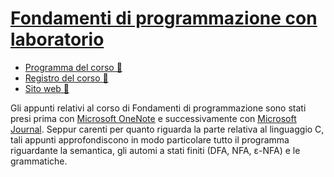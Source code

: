# [Fondamenti di programmazione con laboratorio](https://esami.unipi.it/programma.php?c=53659&aa=2022&cid=9&did=20)

- [Programma del corso 📘](https://esami.unipi.it/programma.php?c=53659&aa=2022&cid=9&did=20)
- [Registro del corso 📑](https://unimap.unipi.it/registri/dettregistriNEW.php?re=7084718::::&ri=9408)
- [Sito web 🔗](http://pages.di.unipi.it/bodei/CORSO_FP_22/FP/index.html)

Gli appunti relativi al corso di Fondamenti di programmazione sono stati presi prima con [Microsoft OneNote](https://www.onenote.com/) e successivamente con [Microsoft Journal](https://apps.microsoft.com/store/detail/microsoft-journal/9N318R854RHH?hl=it-it&gl=it). Seppur carenti per quanto riguarda la parte relativa al linguaggio C, tali appunti approfondiscono in modo particolare
tutto il programma riguardante la semantica, gli automi a stati finiti (DFA, NFA, ε-NFA) e le grammatiche.